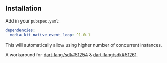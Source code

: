 ## Installation

Add in your `pubspec.yaml`:

```yaml
dependencies:
  media_kit_native_event_loop: ^1.0.1
```

This will automatically allow using higher number of concurrent instances.

A workaround for [dart-lang/sdk#51254](https://github.com/dart-lang/sdk/issues/51254) & [dart-lang/sdk#51261](https://github.com/dart-lang/sdk/issues/51261).
